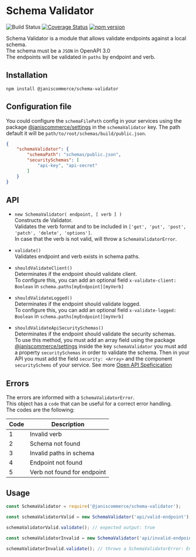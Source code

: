 # Schema Validator
![Build Status](https://github.com/janis-commerce/schema-validator/workflows/Build%20Status/badge.svg)
[![Coverage Status](https://coveralls.io/repos/github/janis-commerce/schema-validator/badge.svg?branch=master)](https://coveralls.io/github/janis-commerce/schema-validator?branch=master)
[![npm version](https://badge.fury.io/js/%40janiscommerce%2Fschema-validator.svg)](https://www.npmjs.com/package/@janiscommerce/schema-validator)

Schema Validator is a module that allows validate endpoints against a local schema.\
The schema must be a `JSON` in OpenAPI 3.0\
The endpoints will be validated in `paths` by endpoint and verb.

## Installation

```
npm install @janiscommerce/schema-validator
```

## Configuration file

You could configure the `schemaFilePath` config in your services using the package [@janiscommerce/settings](https://www.npmjs.com/package/@janiscommerce/settings) in the `schemaValidator` key. The path default it will be `path/to/root/schemas/build/public.json`.

```json
{
	"schemaValidator": {
		"schemaPath": "schemas/public.json",
		"securitySchemas": [
			"api-key", "api-secret"
		]
	}
}
```

## API

- `new SchemaValidator( endpoint, [ verb ] )`\
Constructs de Validator.\
Validates the verb format and to be included in `['get', 'put', 'post', 'patch', 'delete', 'options']`.\
In case that the verb is not valid, will throw a `SchemaValidatorError`.

- `validate()`\
Validates endpoint and verb exists in schema paths.

- `shouldValidateClient()`\
Determinates if the endpoint should validate client.\
To configure this, you can add an optional field `x-validate-client: Boolean` in `schema.paths[myEndpoint][myVerb]`

- `shouldValidateLogged()`\
Determinates if the endpoint should validate logged.\
To configure this, you can add an optional field `x-validate-logged: Boolean` in `schema.paths[myEndpoint][myVerb]`

- `shouldValidateApiSecuritySchemas()`\
Determinates if the endpoint should validate the security schemas.\
To use this method, you must add an array field using the package [@janiscommerce/settings](https://www.npmjs.com/package/@janiscommerce/settings) inside the key `schemaValidator` you must add a property `securitySchemas` in order to validate the schema. Then in your API you must add the field `security: <Array>` and the component `securitySchems` of your service. See more [Open API Speficication](http://spec.openapis.org/oas/v3.0.3#security-scheme-object)

## Errors

The errors are informed with a `SchemaValidatorError`.\
This object has a `code` that can be useful for a correct error handling.\
The codes are the following:

|Code	|Description						|
|-----|-----------------------------|
|1		|Invalid verb 						|
|2		|Schema not found 				|
|3		|Invalid paths in schema 		|
|4		|Endpoint not found 				|
|5		|Verb not found for endpoint 	|

## Usage

```js
const SchemaValidator = require('@janiscommerce/schema-validator');

const schemaValidatorValid = new SchemaValidator('api/valid-endpoint'); // default verb: 'get'

schemaValidatorValid.validate(); // expected output: true

const schemaValidatorInvalid = new SchemaValidator('api/invalid-endpoint', 'post');

schemaValidatorInvalid.validate(); // throws a SchemaValidatorError: Endpoint not found in schema.paths
```